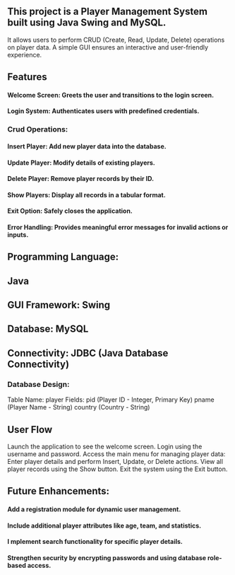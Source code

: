 ## This project is a Player Management System built using Java Swing and MySQL.
It allows users to perform CRUD (Create, Read, Update, Delete) operations on player data.
A simple GUI ensures an interactive and user-friendly experience.

## Features
#### Welcome Screen: Greets the user and transitions to the login screen.
#### Login System: Authenticates users with predefined credentials.

### Crud Operations:
#### Insert Player: Add new player data into the database.
#### Update Player: Modify details of existing players.
#### Delete Player: Remove player records by their ID.
#### Show Players: Display all records in a tabular format.
#### Exit Option: Safely closes the application.
#### Error Handling: Provides meaningful error messages for invalid actions or inputs.

## Programming Language:
## Java
## GUI Framework: Swing
## Database: MySQL
## Connectivity: JDBC (Java Database Connectivity)

### Database Design:
Table Name: player
Fields:
pid (Player ID - Integer, Primary Key)
pname (Player Name - String)
country (Country - String)

## User Flow
Launch the application to see the welcome screen.
Login using the username and password.
Access the main menu for managing player data:
Enter player details and perform Insert, Update, or Delete actions.
View all player records using the Show button.
Exit the system using the Exit button.

## Future Enhancements:
#### Add a registration module for dynamic user management.
#### Include additional player attributes like age, team, and statistics.
#### I mplement search functionality for specific player details.
#### Strengthen security by encrypting passwords and using database role-based access.

